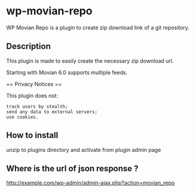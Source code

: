 # wp-movian-repo

WP Movian Repo is a plugin to create zip download link of a git repository.

## Description

This plugin is made to easily create the necessary zip download url.

Starting with Movian 6.0 supports multiple feeds.

== Privacy Notices ==

This plugin does not:

    track users by stealth;
    send any data to external servers;
    use cookies.

## How to install

unzip to plugins directory and activate from plugin admin page


## Where is the url of json response ?

http://example.com/wp-admin/admin-ajax.php?action=movian_repo


